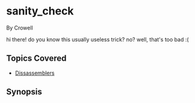 # sanity_check


By Crowell



hi there! do you know this usually useless trick? no? well, that's too bad :(
## Topics Covered

- [Dissassemblers](/reverse-engineering/what-are-disassemblers/)
## Synopsis

